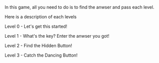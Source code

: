 In this game, all you need to do is to find the anwser and pass each level.

Here is a description of each levels

Level 0 - Let's get this started!

Level 1 - What's the key? Enter the anwser you got!

Level 2 - Find the Hidden Button!

Level 3 - Catch the Dancing Button!
